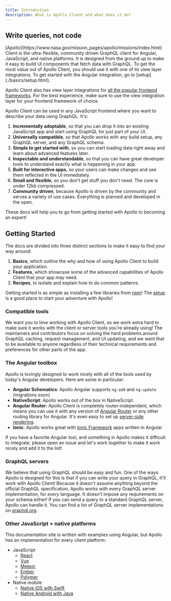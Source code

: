 ```yaml
---
title: Introduction
description: What is Apollo Client and what does it do?
---
```


<h2 title="Why">Write queries, not code</h2>
[Apollo](https://www.nasa.gov/mission_pages/apollo/missions/index.html) Client is the ultra-flexible, community driven GraphQL client for Angular, JavaScript, and native platforms. It is designed from the ground up to make it easy to build UI components that fetch data with GraphQL. To get the most value out of Apollo Client, you should use it with one of its view layer integrations. To get started with the Angular integration, go to [setup](./basics/setup.html).

Apollo Client also has view layer integrations for [all the popular frontend frameworks](https://www.apollographql.com/client). For the best experience, make sure to use the view integration layer for your frontend framework of choice.

Apollo Client can be used in any JavaScript frontend where you want to describe your data using GraphQL. It's:

1. **Incrementally adoptable**, so that you can drop it into an existing JavaScript app and start using GraphQL for just part of your UI.
1. **Universally compatible**, so that Apollo works with any build setup, any GraphQL server, and any GraphQL schema.
1. **Simple to get started with**, so you can start loading data right away and learn about advanced features later.
1. **Inspectable and understandable**, so that you can have great developer tools to understand exactly what is happening in your app.
1. **Built for interactive apps**, so your users can make changes and see them reflected in the UI immediately.
1. **Small and flexible**, so you don't get stuff you don't need. The core is under 12kb compressed.
1. **Community driven**, because Apollo is driven by the community and serves a variety of use cases. Everything is planned and developed in the open.

These docs will help you to go from getting started with Apollo to becoming an expert!

<h2 title="Getting started" id="starting">Getting Started</h2>
The docs are divided into three distinct sections to make it easy to find your way around:

1. **Basics**, which outline the why and how of using Apollo Client to build your application.
1. **Features**, which showcase some of the advanced capabilities of Apollo Client that your app may need.
1. **Recipes**, to isolate and explain how to do common patterns.

Getting started is as simple as installing a few libraries from [npm](https://npmjs.org)! The [setup](./basics/setup.html) is a good place to start your adventure with Apollo!

<h3 id="Compatibility">Compatible tools</h3>

We want you to love working with Apollo Client, so we work extra hard to make sure it works with the client or server tools you're already using! The maintainers and contributors focus on solving the hard problems around GraphQL caching, request management, and UI updating, and we want that to be available to anyone regardless of their technical requirements and preferences for other parts of the app.

<h3 id="angular-toolbox" title="Perfect for Angular">The Angular toolbox</h3>

Apollo is lovingly designed to work nicely with all of the tools used by today's Angular developers. Here are some in particular:

- **Angular Schematics**: Apollo Angular supports `ng-add` and `ng-update` (migrations soon)
- **NativeScript**: Apollo works out of the box in NativeScript.
- **Angular Router**: Apollo Client is completely router-independent, which means you can use it with any version of [Angular Router](https://github.com/angular/angular) or any other routing library for Angular. It's even easy to set up [server-side rendering](./recipes/server-side-rendering.html).
- **Ionic**: Apollo works great with [Ionic Framework](http://ionicframework.com/) apps written in Angular

If you have a favorite Angular tool, and something in Apollo makes it difficult to integrate, please open an issue and let's work together to make it work nicely and add it to the list!

<h3 id="graphql-servers">GraphQL servers</h3>

We believe that using GraphQL should be easy and fun. One of the ways Apollo is designed for this is that if you can write your query in GraphQL, it'll work with Apollo Client! Because it doesn't assume anything beyond the official GraphQL specification, Apollo works with every GraphQL server implementation, for *every* language. It doesn't impose any requirements on your schema either! If you can send a query to a standard GraphQL server, Apollo can handle it. You can find a list of GraphQL server implementations on [graphql.org](http://graphql.org/code/#server-libraries).

<h3 id="other-platforms" title="Other JS + native platforms">Other JavaScript + native platforms</h3>

This documentation site is written with examples using Angular, but Apollo has an implementation for every client platform:

- JavaScript
  - [React](/docs/react)
  - [Vue](https://github.com/Akryum/vue-apollo)
  - [Meteor](./recipes/meteor.html)
  - [Ember](https://github.com/bgentry/ember-apollo-client)
  - [Polymer](https://github.com/aruntk/polymer-apollo)
- Native mobile
  - [Native iOS with Swift](/docs/ios)
  - [Native Android with Java](https://github.com/apollographql/apollo-android)
